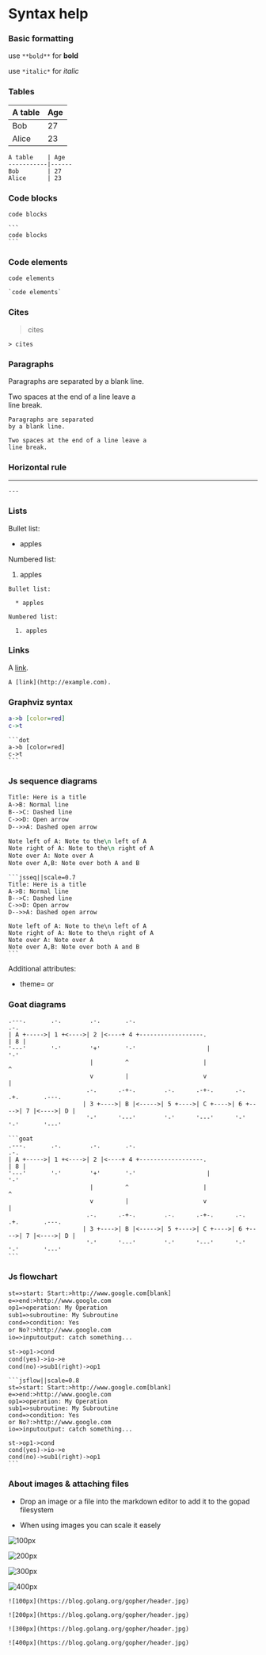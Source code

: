 # Syntax help

### Basic formatting


use `**bold**` for **bold**

use `*italic*` for *italic*

### Tables

A table    | Age
-----------|------
Bob        | 27
Alice      | 23


```
A table    | Age
-----------|------
Bob        | 27
Alice      | 23
```

### Code blocks

```
code blocks
```


````
```
code blocks
```
````

### Code elements

`code elements`

```
`code elements`
```

### Cites

> cites

```
> cites
```

### Paragraphs

Paragraphs are separated
by a blank line.

Two spaces at the end of a line leave a  
line break.

``` 
Paragraphs are separated
by a blank line.

Two spaces at the end of a line leave a  
line break.
```

### Horizontal rule

---

```
---
```

### Lists

Bullet list:

  * apples

Numbered list:

  1. apples

```
Bullet list:

  * apples

Numbered list:

  1. apples
```

### Links

A [link](http://example.com).

```
A [link](http://example.com).
```

### Graphviz syntax

```dot
a->b [color=red]
c->t
```

````
```dot
a->b [color=red]
c->t
```
````

### Js sequence diagrams

```jsseq||scale=0.7
Title: Here is a title
A->B: Normal line
B-->C: Dashed line
C->>D: Open arrow
D-->>A: Dashed open arrow

Note left of A: Note to the\n left of A
Note right of A: Note to the\n right of A
Note over A: Note over A
Note over A,B: Note over both A and B
```

````
```jsseq||scale=0.7
Title: Here is a title
A->B: Normal line
B-->C: Dashed line
C->>D: Open arrow
D-->>A: Dashed open arrow

Note left of A: Note to the\n left of A
Note right of A: Note to the\n right of A
Note over A: Note over A
Note over A,B: Note over both A and B
```
````

Additional attributes:

- theme=<hand> or <simple>

### Goat diagrams

```goat
.---.       .-.        .-.       .-.                                       .-.
| A +----->| 1 +<---->| 2 |<----+ 4 +------------------.                  | 8 |
'---'       '-'        '+'       '-'                    |                  '-'
                       |         ^                     |                   ^
                       v         |                     v                   |
                      .-.      .-+-.        .-.      .-+-.      .-.       .+.       .---.
                     | 3 +---->| B |<----->| 5 +---->| C +---->| 6 +---->| 7 |<---->| D |
                      '-'      '---'        '-'      '---'      '-'       '-'       '---'
```

````
```goat
.---.       .-.        .-.       .-.                                       .-.
| A +----->| 1 +<---->| 2 |<----+ 4 +------------------.                  | 8 |
'---'       '-'        '+'       '-'                    |                  '-'
                       |         ^                     |                   ^
                       v         |                     v                   |
                      .-.      .-+-.        .-.      .-+-.      .-.       .+.       .---.
                     | 3 +---->| B |<----->| 5 +---->| C +---->| 6 +---->| 7 |<---->| D |
                      '-'      '---'        '-'      '---'      '-'       '-'       '---'
```
````

### Js flowchart

```jsflow||scale=0.8
st=>start: Start:>http://www.google.com[blank]
e=>end:>http://www.google.com
op1=>operation: My Operation
sub1=>subroutine: My Subroutine
cond=>condition: Yes
or No?:>http://www.google.com
io=>inputoutput: catch something...

st->op1->cond
cond(yes)->io->e
cond(no)->sub1(right)->op1
```

````
```jsflow||scale=0.8
st=>start: Start:>http://www.google.com[blank]
e=>end:>http://www.google.com
op1=>operation: My Operation
sub1=>subroutine: My Subroutine
cond=>condition: Yes
or No?:>http://www.google.com
io=>inputoutput: catch something...

st->op1->cond
cond(yes)->io->e
cond(no)->sub1(right)->op1
```
````


### About images & attaching files

* Drop an image or a file into the markdown editor to add it
  to the gopad filesystem

* When using images you can scale it easely

![100px](https://blog.golang.org/gopher/header.jpg)

![200px](https://blog.golang.org/gopher/header.jpg)

![300px](https://blog.golang.org/gopher/header.jpg)

![400px](https://blog.golang.org/gopher/header.jpg)

```
![100px](https://blog.golang.org/gopher/header.jpg)

![200px](https://blog.golang.org/gopher/header.jpg)

![300px](https://blog.golang.org/gopher/header.jpg)

![400px](https://blog.golang.org/gopher/header.jpg)
```